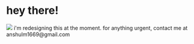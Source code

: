 # hey there!
<img src="https://github.com/anshluu/anshluu/blob/main/willits-CA-sunrise.jpg?raw=true" radius="500px">
i'm redesigning this at the moment. for anything urgent, contact me at anshulm1669@gmail.com


